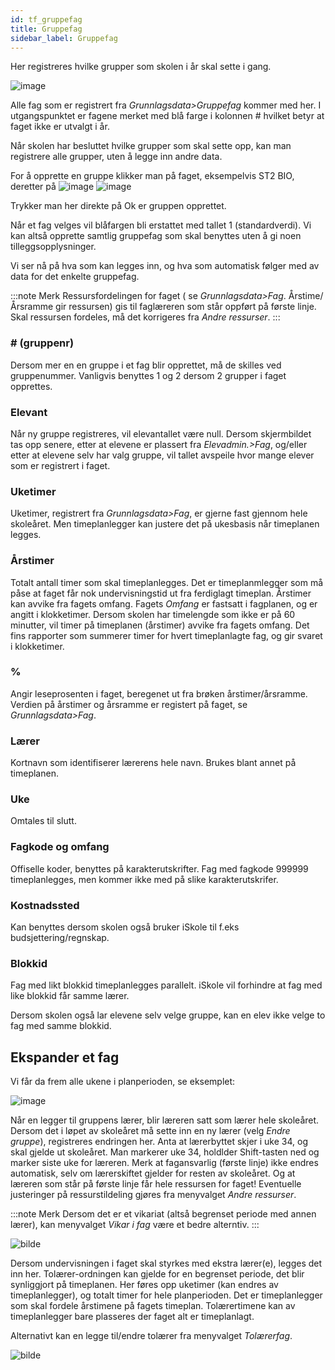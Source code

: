 ```yaml
---
id: tf_gruppefag
title: Gruppefag
sidebar_label: Gruppefag
---
```


Her registreres hvilke grupper som skolen i år skal sette i gang. 

![image](https://github.com/BarmanHanssen/iskole/assets/80097133/3cb02c74-b401-4917-838a-df6f115ffb52)

 
Alle fag som er registrert fra _Grunnlagsdata>Gruppefag_ kommer med her. 
I utgangspunktet er fagene merket med blå farge i kolonnen # hvilket betyr at faget ikke er utvalgt i år. 

Når skolen har besluttet hvilke grupper som skal sette opp, kan man registrere alle grupper,  uten å legge inn andre data.

For å opprette en gruppe klikker man på faget, eksempelvis ST2 BIO, deretter på ![image](https://github.com/BarmanHanssen/iskole/assets/80097133/e6ed7e2b-11a6-4cc0-80a8-dc60d13077ec)
![image](https://github.com/BarmanHanssen/iskole/assets/80097133/8c6982bb-864f-40fe-ab0a-f2aacd68132e)

Trykker man her direkte på Ok er gruppen opprettet.

Når et fag velges vil blåfargen bli erstattet med tallet 1 (standardverdi). Vi kan altså opprette samtlig gruppefag som skal benyttes uten å gi noen tilleggsopplysninger. 

Vi ser nå på hva som kan legges inn, og hva som automatisk følger med av data for det enkelte gruppefag.

:::note Merk 
Ressursfordelingen for faget ( se _Grunnlagsdata>Fag_. Årstime/Årsramme gir ressursen) gis til faglæreren som står oppført på første linje. Skal ressursen fordeles, må det korrigeres fra _Andre ressurser_. 
:::
### # (gruppenr)
Dersom mer en en gruppe i et fag blir opprettet, må de skilles ved gruppenummer. Vanligvis benyttes 1 og 2 dersom 2 grupper i faget opprettes. 

### Elevant
Når ny gruppe registreres, vil  elevantallet  være null. Dersom skjermbildet tas opp senere, etter at elevene er plassert fra _Elevadmin.>Fag_, og/eller etter at elevene selv har valg gruppe, vil tallet avspeile hvor mange elever som er registrert i faget.

### Uketimer
Uketimer, registrert fra _Grunnlagsdata>Fag_, er gjerne fast gjennom hele skoleåret. Men timeplanlegger kan justere det på ukesbasis når timeplanen legges.

### Årstimer
Totalt antall timer som skal timeplanlegges. Det er timeplanmlegger som må påse at faget får nok undervisningstid ut fra ferdiglagt timeplan. Årstimer kan avvike fra fagets omfang. Fagets _Omfang_ er fastsatt i fagplanen, og er angitt i klokketimer. Dersom skolen har timelengde som ikke er på 60 minutter, vil timer på timeplanen (årstimer) avvike fra fagets omfang. Det fins rapporter som summerer timer for hvert timeplanlagte fag, og gir svaret i klokketimer. 

### %
Angir leseprosenten i faget, beregenet ut fra brøken årstimer/årsramme. Verdien på årstimer og årsramme er registert på faget, se _Grunnlagsdata>Fag_.

### Lærer
Kortnavn som identifiserer lærerens hele navn. Brukes blant annet på timeplanen.

### Uke
Omtales til slutt.

### Fagkode og omfang
Offiselle koder, benyttes på karakterutskrifter. Fag med fagkode 999999 timeplanlegges, men kommer ikke med på slike karakterutskrifer. 

### Kostnadssted
Kan benyttes dersom skolen også bruker iSkole til f.eks budsjettering/regnskap.

### Blokkid 
Fag med likt blokkid timeplanlegges parallelt. iSkole vil forhindre at fag med like blokkid får samme lærer.

Dersom skolen også lar elevene selv velge gruppe, kan en elev ikke velge to fag med samme blokkid.


## Ekspander et fag

Vi får da frem alle ukene i planperioden, se eksemplet:

![image](https://github.com/BarmanHanssen/iskole/assets/80097133/30b601ba-5d4c-41b7-8ac6-379a3fd27845)

Når en legger til gruppens lærer, blir læreren satt som lærer hele skoleåret. Dersom det i løpet av skoleåret må sette inn en ny lærer (velg _Endre gruppe_), registreres endringen her. Anta at lærerbyttet skjer i uke 34, og skal gjelde ut skoleåret. Man markerer uke 34, holdlder Shift-tasten ned  og marker siste uke for læreren. Merk at fagansvarlig (første linje) ikke endres automatisk, selv om lærerskiftet gjelder for resten av skoleåret. Og at læreren som står på første linje får hele ressursen for faget! Eventuelle justeringer på ressurstildeling gjøres fra menyvalget _Andre ressurser_.

:::note Merk
Dersom det er et vikariat (altså begrenset periode med annen lærer), kan menyvalget _Vikar i fag_ være et bedre alterntiv.
:::

![bilde](https://user-images.githubusercontent.com/80097133/195068769-d4313ffe-b00b-47eb-8992-c21182c4d81a.png)

Dersom undervisningen i faget skal styrkes med ekstra lærer(e), legges det inn her. Tolærer-ordningen kan gjelde for en begrenset periode, det blir synliggjort på timeplanen. Her føres opp uketimer (kan endres av timeplanlegger), og totalt timer for hele planperioden. Det er timeplanlegger som skal fordele årstimene på fagets timeplan. Tolærertimene kan av timeplanlegger bare plasseres der faget alt er timeplanlagt.

Alternativt kan en legge til/endre tolærer fra menyvalget _Tolærerfag_.

![bilde](https://user-images.githubusercontent.com/80097133/146531536-c97961e5-415e-45dd-9727-5373c4f01c46.png)





